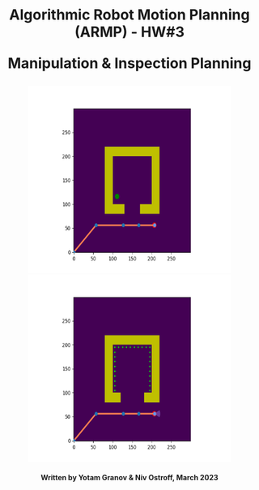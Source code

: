 <h1 align="center">
  Algorithmic Robot Motion Planning (ARMP) - HW#3
  
  Manipulation & Inspection Planning
</h1>
<p align="center">
  <img src="https://github.com/Yomaster10/ARMP-HW3/blob/main/Code/Output/Plan_MP_E2_GoalBias%3D0.2_StepSize%3D0.5_Cost%3D4.8.gif" width="400" height="370">
  <img src="https://github.com/Yomaster10/ARMP-HW3/blob/main/Code/Output/Plan_IP_E2_GoalBias%3D0.05_StepSize%3D0.5_Coverage%3D0.75_Cost%3D8.1.gif" width="400" height="370">
</p>
<h4 align="center">
  Written by Yotam Granov & Niv Ostroff, March 2023
</h4>
